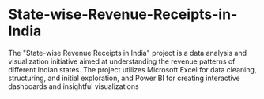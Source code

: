 # State-wise-Revenue-Receipts-in-India
The "State-wise Revenue Receipts in India" project is a data analysis and visualization initiative aimed at understanding the revenue patterns of different Indian states. The project utilizes Microsoft Excel for data cleaning, structuring, and initial exploration, and Power BI for creating interactive dashboards and insightful visualizations
